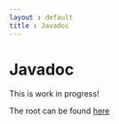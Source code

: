 ```yaml
---
layout : default
title : Javadoc
---
```

# Javadoc

This is work in progress!

The root can be found [here](assets/javadoc/)